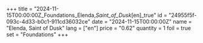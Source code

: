 +++
title = "2024-11-15T00:00:00Z_Foundations_Elenda,_Saint_of_Dusk_[en]_true"
id = "24955f5f-093c-4d33-b0c1-911cd36032ce"
date = "2024-11-15T00:00:00Z"
name = "Elenda, Saint of Dusk"
lang = ["en"]
price = "0.62"
quantity = 1
foil = true
set = "Foundations"
+++
